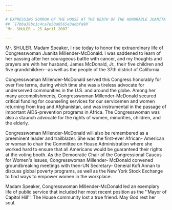 ```yaml
---
---

# EXPRESSING SORROW OF THE HOUSE AT THE DEATH OF THE HONORABLE JUANITA
## `17bba39bc1c4ca7e50a0565e3adbfa90`
`Mr. SHULER — 25 April 2007`

---
```



Mr. SHULER. Madam Speaker, I rise today to honor the extraordinary 
life of Congresswoman Juanita Millender-McDonald. I was saddened to 
learn of her passing after her courageous battle with cancer, and my 
thoughts and prayers are with her husband, James McDonald, Jr., their 
five children and five grandchildren--as well as the people of the 37th 
district of California.

Congresswoman Millender-McDonald served this Congress honorably for 
over five terms, during which time she was a tireless advocate for 
underserved communities in the U.S. and around the globe. Among her 
many accomplishments, Congresswoman Millender-McDonald secured critical 
funding for counseling services for our servicemen and women returning 
from Iraq and Afghanistan, and was instrumental in the passage of 
important AIDS-prevention programs in Africa. The Congresswoman was 
also a staunch advocate for the rights of women, minorities, children, 
and the elderly.

Congresswoman Millender-McDonald will also be remembered as a 
preeminent leader and trailblazer. She was the first-ever African-
American or woman to chair the Committee on House Administration where 
she worked hard to ensure that all Americans would be guaranteed their 
rights at the voting booth. As the Democratic Chair of the 
Congressional Caucus for Women's Issues, Congresswoman Millender-
McDonald convened groundbreaking meetings with then-UN Secretary-
General Kofi Annan to discuss global poverty programs, as well as the 
New York Stock Exchange to find ways to empower women in the workplace.

Madam Speaker, Congresswoman Millender-McDonald led an exemplary life 
of public service that included her most recent position as the ''Mayor 
of Capitol Hill''. The House community lost a true friend. May God rest 
her soul.
